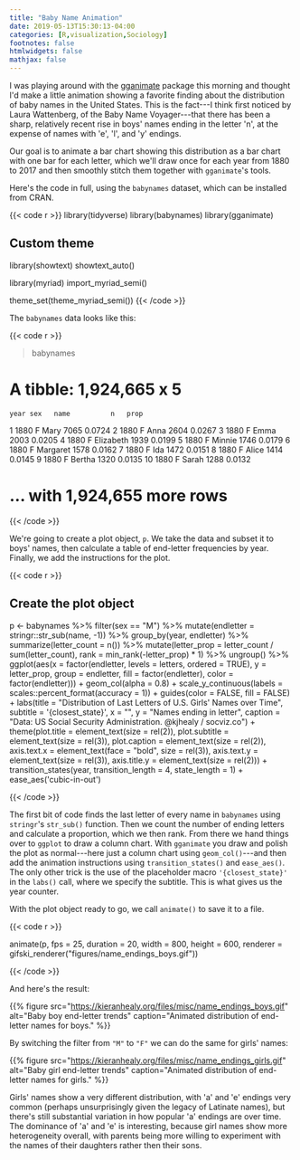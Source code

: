 ```yaml
---
title: "Baby Name Animation"
date: 2019-05-13T15:30:13-04:00
categories: [R,visualization,Sociology]
footnotes: false
htmlwidgets: false
mathjax: false
---
```


I was playing around with the [gganimate](https://github.com/thomasp85/gganimate) package this morning and thought I'd make a little animation showing a favorite finding about the distribution of baby names in the United States. This is the fact---I think first noticed by Laura Wattenberg, of the Baby Name Voyager---that there has been a sharp, relatively recent rise in boys' names ending in the letter 'n', at the expense of names with 'e', 'l', and 'y' endings.

Our goal is to animate a bar chart showing this distribution as a bar chart with one bar for each letter, which we'll draw once for each year from 1880 to 2017 and then smoothly stitch them together with `gganimate`'s tools. 

Here's the code in full, using the `babynames` dataset, which can be installed from CRAN.



{{< code r >}}
library(tidyverse)
library(babynames)
library(gganimate)


## Custom theme
library(showtext)
showtext_auto()

library(myriad)
import_myriad_semi()

theme_set(theme_myriad_semi())
{{< /code >}}

The `babynames` data looks like this:

{{< code r >}}
> babynames
# A tibble: 1,924,665 x 5
    year sex   name          n   prop
   <dbl> <chr> <chr>     <int>  <dbl>
 1  1880 F     Mary       7065 0.0724
 2  1880 F     Anna       2604 0.0267
 3  1880 F     Emma       2003 0.0205
 4  1880 F     Elizabeth  1939 0.0199
 5  1880 F     Minnie     1746 0.0179
 6  1880 F     Margaret   1578 0.0162
 7  1880 F     Ida        1472 0.0151
 8  1880 F     Alice      1414 0.0145
 9  1880 F     Bertha     1320 0.0135
10  1880 F     Sarah      1288 0.0132
# … with 1,924,655 more rows

{{< /code >}}

We're going to create a plot object, `p`. We take the data and subset it to boys' names, then calculate a table of end-letter frequencies by year. Finally,  we add the instructions for the plot.

{{< code r >}}
## Create the plot object
p <- babynames %>%
    filter(sex == "M") %>%
    mutate(endletter = stringr::str_sub(name, -1)) %>%
    group_by(year, endletter) %>%
    summarize(letter_count = n()) %>%
    mutate(letter_prop = letter_count / sum(letter_count), 
           rank = min_rank(-letter_prop) * 1) %>%
    ungroup() %>%
    ggplot(aes(x = factor(endletter, levels = letters, ordered = TRUE),
               y = letter_prop,
               group = endletter,
               fill = factor(endletter),
               color = factor(endletter))) +
    geom_col(alpha = 0.8) +
    scale_y_continuous(labels = scales::percent_format(accuracy = 1)) +
    guides(color = FALSE, fill = FALSE) +
    labs(title = "Distribution of Last Letters of U.S. Girls' Names over Time",
         subtitle  = '{closest_state}',
         x = "", y = "Names ending in letter",
         caption = "Data: US Social Security Administration. @kjhealy / socviz.co") +
    theme(plot.title = element_text(size = rel(2)),
          plot.subtitle = element_text(size = rel(3)),
          plot.caption = element_text(size = rel(2)),
          axis.text.x = element_text(face = "bold", size = rel(3)),
          axis.text.y = element_text(size = rel(3)),
          axis.title.y = element_text(size = rel(2))) +
    transition_states(year, transition_length = 4, state_length = 1) +
    ease_aes('cubic-in-out')


{{< /code >}}


The first bit of code finds the last letter of every name in `babynames` using `stringr`'s `str_sub()` function. Then we count the number of ending letters and calculate a proportion, which we then rank. From there we hand things over to `ggplot` to draw a column chart. With `gganimate` you draw and polish the plot as normal---here just a column chart using `geom_col()`---and then add the animation instructions using `transition_states()` and `ease_aes()`. The only other trick is the use of the placeholder macro `'{closest_state}'` in the `labs()` call, where we specify the subtitle. This is what gives us the year counter.  

With the plot object ready to go, we call `animate()` to save it to a file.

{{< code r >}}

animate(p, fps = 25, duration = 20, width = 800, height = 600, renderer = gifski_renderer("figures/name_endings_boys.gif"))


{{< /code >}}

And here's the result: 

{{% figure src="https://kieranhealy.org/files/misc/name_endings_boys.gif" alt="Baby boy end-letter trends" caption="Animated distribution of end-letter names for boys." %}}

By switching the filter from `"M"` to `"F"` we can do the same for girls' names:


{{% figure src="https://kieranhealy.org/files/misc/name_endings_girls.gif" alt="Baby girl end-letter trends" caption="Animated distribution of end-letter names for girls." %}}

Girls' names show a very different distribution, with 'a' and 'e' endings very common (perhaps unsurprisingly given the legacy of Latinate names), but there's still substantial variation in how popular 'a' endings are over time. The dominance of 'a' and 'e' is interesting, because girl names show more heterogeneity overall, with parents being more willing to experiment with the names of their daughters rather then their sons. 

